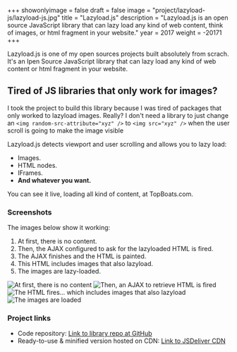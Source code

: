 +++
showonlyimage = false
draft = false
image = "project/lazyload-js/lazyload-js.jpg"
title = "Lazyload.js"
description = "Lazyload.js is an open source JavaScript library that can lazy load any kind of web content, think of images, or html fragment in your website."
year = 2017
weight = -20171
+++

Lazyload.js is one of my open sources projects built absolutely from scrach. It's an Ipen Source JavaScript library that can lazy load any kind of web content or html fragment in your website.

## Tired of JS libraries that only work for images?

I took the project to build this library because I was tired of packages that only worked to lazyload images. Really? I don't need a library to just change an `<img random-src-attribute="xyz" />` to `<img src="xyz" />` when the user scroll is going to make the image visible

Lazyload.js detects viewport and user scrolling and allows you to lazy load:

* Images.
* HTML nodes.
* IFrames.
* **And whatever you want.**

You can see it live, loading all kind of content, at TopBoats.com.


### Screenshots

The images below show it working:

1. At first, there is no content.
1. Then, the AJAX configured to ask for the lazyloaded HTML is fired.
1. The AJAX finishes and the HTML is painted.
1. This HTML includes images that also lazyload.
1. The images are lazy-loaded.

![At first, there is no content](/project/lazyload-js/lazyload-1.png)
![Then, an AJAX to retrieve HTML is fired](/project/lazyload-js/lazyload-2.png)
![The HTML fires... which includes images that also lazyload](/project/lazyload-js/lazyload-3.png)
![The images are loaded](/project/lazyload-js/lazyload-4.png)

### Project links

 * Code repository: [Link to library repo at GitHub](https://github.com/OscarDCorbalan/lazyload.js/)
 * Ready-to-use & minified version hosted on CDN: [Link to JSDeliver CDN](https://www.jsdelivr.com/projects/lazyload-js)
